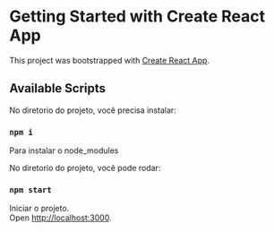 # Getting Started with Create React App

This project was bootstrapped with [Create React App](https://github.com/facebook/create-react-app).

## Available Scripts

No diretorio do projeto, você precisa instalar:

### `npm i`

Para instalar o node_modules

No diretorio do projeto, você pode rodar:

### `npm start`

Iniciar o projeto.\
Open [http://localhost:3000](http://localhost:3000).


